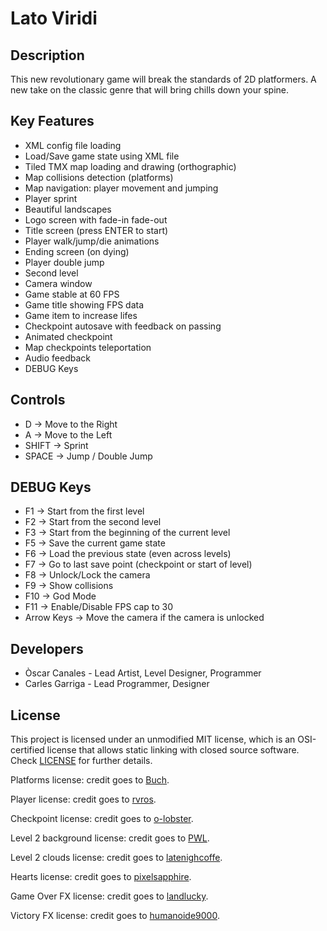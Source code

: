 # Lato Viridi

## Description

This new revolutionary game will break the standards of 2D platformers. A new take on the classic genre that will bring chills down your spine.

## Key Features

 - XML config file loading
 - Load/Save game state using XML file
 - Tiled TMX map loading and drawing (orthographic)
 - Map collisions detection (platforms)
 - Map navigation: player movement and jumping
 - Player sprint
 - Beautiful landscapes
 - Logo screen with fade-in fade-out
 - Title screen (press ENTER to start)
 - Player walk/jump/die animations
 - Ending screen (on dying)
 - Player double jump
 - Second level
 - Camera window
 - Game stable at 60 FPS
 - Game title showing FPS data
 - Game item to increase lifes
 - Checkpoint autosave with feedback on passing
 - Animated checkpoint
 - Map checkpoints teleportation
 - Audio feedback
 - DEBUG Keys
 
## Controls

 - D -> Move to the Right
 - A -> Move to the Left
 - SHIFT -> Sprint
 - SPACE -> Jump / Double Jump

## DEBUG Keys

 - F1 -> Start from the first level
 - F2 -> Start from the second level
 - F3 -> Start from the beginning of the current level
 - F5 -> Save the current game state
 - F6 -> Load the previous state (even across levels)
 - F7 -> Go to last save point (checkpoint or start of level)
 - F8 -> Unlock/Lock the camera
 - F9 -> Show collisions
 - F10 -> God Mode
 - F11 -> Enable/Disable FPS cap to 30
 - Arrow Keys -> Move the camera if the camera is unlocked

## Developers

 - Òscar Canales - Lead Artist, Level Designer, Programmer
 - Carles Garriga - Lead Programmer, Designer

## License

This project is licensed under an unmodified MIT license, which is an OSI-certified license that allows static linking with closed source software. Check [LICENSE](LICENSE) for further details.

Platforms license: credit goes to [Buch](https://opengameart.org/users/buch).

Player license: credit goes to [rvros](https://rvros.itch.io/).

Checkpoint license: credit goes to [o-lobster](https://o-lobster.itch.io/).

Level 2 background license: credit goes to [PWL](https://opengameart.org/users/pwl).

Level 2 clouds license: credit goes to [latenighcoffe](https://latenighcoffe.itch.io/).

Hearts license: credit goes to [pixelsapphire](https://pixelsapphire.itch.io/).

Game Over FX license: credit goes to [landlucky](https://freesound.org/people/landlucky/).

Victory FX license: credit goes to [humanoide9000](https://freesound.org/people/humanoide9000/).

